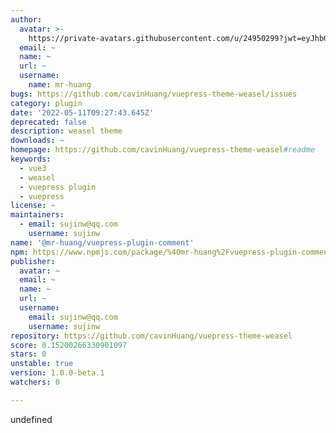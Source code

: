 ```yaml
---
author:
  avatar: >-
    https://private-avatars.githubusercontent.com/u/24950299?jwt=eyJhbGciOiJIUzI1NiIsInR5cCI6IkpXVCJ9.eyJpc3MiOiJnaXRodWIuY29tIiwiYXVkIjoicmF3LmdpdGh1YnVzZXJjb250ZW50LmNvbSIsImtleSI6ImtleTEiLCJleHAiOjE3MzQ2NzM0NDAsIm5iZiI6MTczNDY3MjI0MCwicGF0aCI6Ii91LzI0OTUwMjk5In0.wtFuOEj0T2H6S0ni7y3GSs-hwNBJRcfg8qqnmNN8QN4&v=4
  email: ~
  name: ~
  url: ~
  username:
    name: mr-huang
bugs: https://github.com/cavinHuang/vuepress-theme-weasel/issues
category: plugin
date: '2022-05-11T09:27:43.645Z'
deprecated: false
description: weasel theme
downloads: ~
homepage: https://github.com/cavinHuang/vuepress-theme-weasel#readme
keywords:
  - vue3
  - weasel
  - vuepress plugin
  - vuepress
license: ~
maintainers:
  - email: sujinw@qq.com
    username: sujinw
name: '@mr-huang/vuepress-plugin-comment'
npm: https://www.npmjs.com/package/%40mr-huang%2Fvuepress-plugin-comment
publisher:
  avatar: ~
  email: ~
  name: ~
  url: ~
  username:
    email: sujinw@qq.com
    username: sujinw
repository: https://github.com/cavinHuang/vuepress-theme-weasel
score: 0.15200266330901097
stars: 0
unstable: true
version: 1.0.0-beta.1
watchers: 0

---
```


undefined